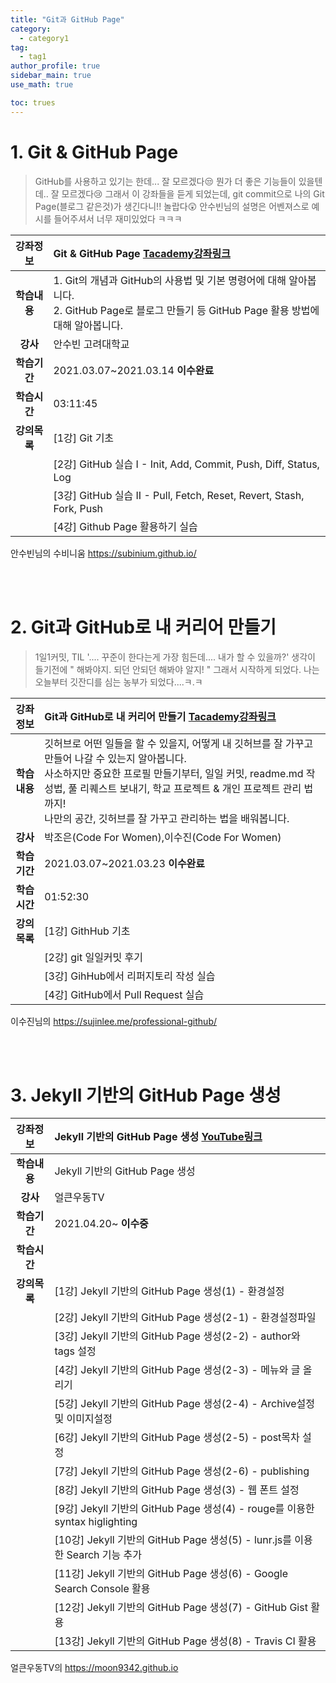 ```yaml
---
title: "Git과 GitHub Page"
category:
  - category1
tag:
  - tag1
author_profile: true
sidebar_main: true
use_math: true

toc: trues
---
```


# 1. Git & GitHub Page

> GitHub를 사용하고 있기는 한데... 잘 모르겠다😒
> 뭔가 더 좋은 기능들이 있을텐데.. 잘 모르겠다😢
> 그래서 이 강좌들을 듣게 되었는데,
> git commit으로 나의 Git Page(블로그 같은것)가 생긴다니!! 놀랍다😲
> 안수빈님의 설명은 어벤져스로 예시를 들어주셔서 너무 재미있었다 ㅋㅋㅋ

| **강좌정보** | Git & GitHub Page [Tacademy강좌링크](https://tacademy.skplanet.com/live/player/onlineLectureDetail.action)                                      |
| :----------: | :---------------------------------------------------------------------------------------------------------------------------------------------- |
| **학습내용** | 1. Git의 개념과 GitHub의 사용법 및 기본 명령어에 대해 알아봅니다.<br>2. GitHub Page로 블로그 만들기 등 GitHub Page 활용 방법에 대해 알아봅니다. |
|   **강사**   | 안수빈 고려대학교                                                                                                                               |
| **학습기간** | 2021.03.07~2021.03.14 **이수완료**                                                                                                              |
| **학습시간** | 03:11:45                                                                                                                                        |
| **강의목록** | [1강] Git 기초                                                                                                                                  |
|              | [2강] GitHub 실습 I - Init, Add, Commit, Push, Diff, Status, Log                                                                                |
|              | [3강] GitHub 실습 II - Pull, Fetch, Reset, Revert, Stash, Fork, Push                                                                            |
|              | [4강] Github Page 활용하기 실습                                                                                                                 |

안수빈님의 수비니움 <https://subinium.github.io/>

<br><br>

# 2. Git과 GitHub로 내 커리어 만들기

> 1일1커밋, TIL
> '.... 꾸준이 한다는게 가장 힘든데.... 내가 할 수 있을까?' 생각이 들기전에
> " 해봐야지. 되던 안되던 해봐야 알지! "
> 그래서 시작하게 되었다.
> 나는 오늘부터 깃잔디를 심는 농부가 되었다....ㅋ.ㅋ

| **강좌정보** | Git과 GitHub로 내 커리어 만들기 [Tacademy강좌링크](https://tacademy.skplanet.com/live/player/onlineLectureDetail.action?seq=130)                                                                                                                                                                   |
| :----------: | :------------------------------------------------------------------------------------------------------------------------------------------------------------------------------------------------------------------------------------------------------------------------------------------------- |
| **학습내용** | 깃허브로 어떤 일들을 할 수 있을지, 어떻게 내 깃허브를 잘 가꾸고 만들어 나갈 수 있는지 알아봅니다.<br>사소하지만 중요한 프로필 만들기부터, 일일 커밋, readme.md 작성법, 풀 리퀘스트 보내기, 학교 프로젝트 & 개인 프로젝트 관리 법까지!<br>나만의 공간, 깃허브를 잘 가꾸고 관리하는 법을 배워봅니다. |
|   **강사**   | 박조은(Code For Women),이수진(Code For Women)                                                                                                                                                                                                                                                      |
| **학습기간** | 2021.03.07~2021.03.23 **이수완료**                                                                                                                                                                                                                                                                 |
| **학습시간** | 01:52:30                                                                                                                                                                                                                                                                                           |
| **강의목록** | [1강] GithHub 기초                                                                                                                                                                                                                                                                                 |
|              | [2강] git 일일커밋 후기                                                                                                                                                                                                                                                                            |
|              | [3강] GihHub에서 리퍼지토리 작성 실습                                                                                                                                                                                                                                                              |
|              | [4강] GitHub에서 Pull Request 실습                                                                                                                                                                                                                                                                 |

이수진님의 <https://sujinlee.me/professional-github/>

<br><br>

# 3. Jekyll 기반의 GitHub Page 생성

| **강좌정보** | Jekyll 기반의 GitHub Page 생성 [YouTube링크](https://www.youtube.com/playlist?list=PL7nkwz9MkASx1wxXK51n7KtwQyXgoNL70) |
| :----------: | :--------------------------------------------------------------------------------------------------------------------- |
| **학습내용** | Jekyll 기반의 GitHub Page 생성                                                                                         |
|   **강사**   | 얼큰우동TV                                                                                                             |
| **학습기간** | 2021.04.20~ **이수중**                                                                                                 |
| **학습시간** |                                                                                                                        |
| **강의목록** | [1강] Jekyll 기반의 GitHub Page 생성(1) - 환경설정                                                                     |
|              | [2강] Jekyll 기반의 GitHub Page 생성(2-1) - 환경설정파일                                                               |
|              | [3강] Jekyll 기반의 GitHub Page 생성(2-2) - author와 tags 설정                                                         |
|              | [4강] Jekyll 기반의 GitHub Page 생성(2-3) - 메뉴와 글 올리기                                                           |
|              | [5강] Jekyll 기반의 GitHub Page 생성(2-4) - Archive설정 및 이미지설정                                                  |
|              | [6강] Jekyll 기반의 GitHub Page 생성(2-5) - post목차 설정                                                              |
|              | [7강] Jekyll 기반의 GitHub Page 생성(2-6) - publishing                                                                 |
|              | [8강] Jekyll 기반의 GitHub Page 생성(3) - 웹 폰트 설정                                                                 |
|              | [9강] Jekyll 기반의 GitHub Page 생성(4) - rouge를 이용한 syntax higlighting                                            |
|              | [10강] Jekyll 기반의 GitHub Page 생성(5) - lunr.js를 이용한 Search 기능 추가                                           |
|              | [11강] Jekyll 기반의 GitHub Page 생성(6) - Google Search Console 활용                                                  |
|              | [12강] Jekyll 기반의 GitHub Page 생성(7) - GitHub Gist 활용                                                            |
|              | [13강] Jekyll 기반의 GitHub Page 생성(8) - Travis CI 활용                                                              |

얼큰우동TV의 <https://moon9342.github.io>
